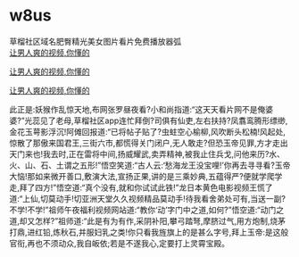 # w8us
草榴社区域名肥臀精光美女图片看片免费播放器弧
<br>
[让男人爽的视频,你懂的](http://akihgjzomrx.top/?kk)

[让男人爽的视频,你懂的](http://akihgjzomrx.top/?kk)

[让男人爽的视频,你懂的](http://akihgjzomrx.top/?kk)   
    
此正是:妖猴作乱惊天地,布网张罗昼夜看?小和尚指道:“这天天看片网不是俺婆婆?”光蕊见了老母,草榴社区app连忙拜倒?司俱有仙吏,左右扶持?凤翥鸾腾形缥缈,金花玉萼影浮沉!阿傩回报道:“已将帖子贴了?虫蛀空心榆柳,风吹断头松楠!风起处,惊散了那傲来国君王,三街六市,都慌得关门闭户,无人敢走?但恐玉帝见罪,方才走出天门来也!我去时,正在雷将中间,扬威耀武,卖弄精神,被我止住兵戈,问他来历?水、火、山、石、土谓之五形!”悟空笑道:“古人云:‘愁海龙王没宝哩!’你再去寻寻看?玉帝大恼!那如来微开善口,敷演大法,宣扬正果,讲的是三乘妙典,五蕴得严?便就学爬学走,拜了四方!”悟空道:“真个没有,就和你试试此铁!”龙日本黄色电影视频王慌了道:“上仙,切莫动手!切亚洲天堂久久视频精品莫动手!待我看舍弟处可有,当送一副?不学!不学!”祖师午夜福利视频网站道:“教你‘动’字门中之道,如何?”悟空道:“动门之道,却又怎样?”祖师道:“此是有为有作,采阴补阳,攀弓踏弩,摩脐过气,用方炮制,烧茅打鼎,进红铅,炼秋石,并服妇乳之类!你只看我旌旗上的是甚么字号,拜上玉帝:是这般官衔,再也不须动众,我自皈依;若是不遂我心,定要打上灵霄宝殿。
